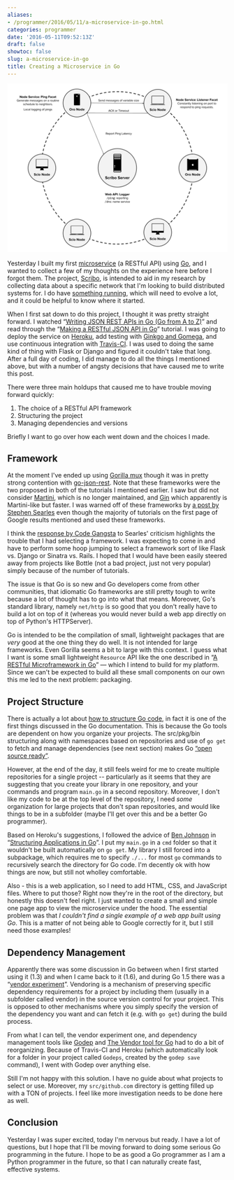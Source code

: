 ```yaml
---
aliases:
- /programmer/2016/05/11/a-microservice-in-go.html
categories: programmer
date: '2016-05-11T09:52:13Z'
draft: false
showtoc: false
slug: a-microservice-in-go
title: Creating a Microservice in Go
---
```


![The Mora Architecture Diagram](/images/2016-05-10-mora-architecture.png)

Yesterday I built my first [microservice](http://martinfowler.com/articles/microservices.html) (a RESTful API) using [Go](https://golang.org/), and I wanted to collect a few of my thoughts on the experience here before I forgot them. The project, [Scribo](https://github.com/bbengfort/scribo), is intended to aid in my research by collecting data about a specific network that I'm looking to build distributed systems for. I do have [something running](https://mora-scribo.herokuapp.com/), which will need to evolve a lot, and it could be helpful to know where it started.

When I first sat down to do this project, I thought it was pretty straight forward. I watched &ldquo;[Writing JSON REST APIs in Go (Go from A to Z)](https://youtu.be/2rHgpx2gClk)&rdquo; and read through the &ldquo;[Making a RESTful JSON API in Go](http://thenewstack.io/make-a-restful-json-api-go/)&rdquo; tutorial. I was going to deploy the service on [Heroku](https://devcenter.heroku.com/articles/getting-started-with-go), add testing with [Ginkgo and Gomega](https://onsi.github.io/ginkgo/), and use continuous integration with [Travis-CI](https://docs.travis-ci.com/user/languages/go). I was used to doing the same kind of thing with Flask or Django and figured it couldn't take that long. After a full day of coding, I did manage to do all the things I mentioned above, but with a number of angsty decisions that have caused me to write this post.

There were three main holdups that caused me to have trouble moving forward quickly:

1. The choice of a RESTful API framework
2. Structuring the project
3. Managing dependencies and versions

Briefly I want to go over how each went down and the choices I made.

## Framework

At the moment I've ended up using [Gorilla mux](https://github.com/gorilla/mux) though it was in pretty strong contention with [go-json-rest](https://github.com/ant0ine/go-json-rest). Note that these frameworks were the two proposed in both of the tutorials I mentioned earlier. I saw but did not consider [Martini](https://github.com/go-martini/martini), which is no longer maintained, and [Gin](https://github.com/gin-gonic/gin) which apparently is Martini-like but faster. I was warned off of these frameworks by [a post by Stephen Searles](https://stephensearles.com/three-reasons-you-should-not-use-martini/) even though the majority of tutorials on the first page of Google results mentioned and used these frameworks.

I think the [response by Code Gangsta](https://codegangsta.io/blog/2014/05/19/my-thoughts-on-martini/) to Searles' criticism highlights the trouble that I had selecting a framework. I was expecting to come in and have to perform some hoop jumping to select a framework sort of like Flask vs. Django or Sinatra vs. Rails. I hoped that I would have been easily steered away from projects like Bottle (not a bad project, just not very popular) simply because of the number of tutorials.

The issue is that Go is so new and Go developers come from other communities, that idiomatic Go frameworks are still pretty tough to write because a lot of thought has to go into what that means. Moreover, Go's standard library, namely `net/http` is so good that you don't really have to build a lot on top of it (whereas you would never build a web app directly on top of Python's HTTPServer).

Go is intended to be the compilation of small, lightweight packages that are _very_ good at the one thing they do well. It is not intended for large frameworks. Even Gorilla seems a bit to large with this context. I guess what I want is some small lightweight `Resource` API like the one described in &ldquo;[A RESTful Microframework in Go](http://dougblack.io/words/a-restful-micro-framework-in-go.html#resource-header)&rdquo; &mdash; which I intend to build for my platform. Since we can't be expected to build all these small components on our own this me led to the next problem: packaging.

## Project Structure

There is actually a lot about [how to structure Go code](https://golang.org/doc/code.html), in fact it is one of the first things discussed in the Go documentation. This is because the Go tools are dependent on how you organize your projects. The src/pkg/bin structuring along with namespaces based on repositories and use of `go get` to fetch and manage dependencies (see next section) makes Go [&ldquo;open source ready&rdquo;](https://blog.golang.org/open-source).

However, at the end of the day, it still feels weird for me to create multiple repositories for a single project -- particularly as it seems that they are suggesting that you create your library in one repository, and your commands and program `main.go` in a second repository. Moreover, I don't like my code to be at the top level of the repository, I need _some_ organization for large projects that don't span repositories, and would like things to be in a subfolder (maybe I'll get over this and be a better Go programmer).

Based on Heroku's suggestions, I followed the advice of [Ben Johnson](https://github.com/benbjohnson/) in &ldquo;[Structuring Applications in Go](https://medium.com/@benbjohnson/structuring-applications-in-go-3b04be4ff091#.guodg2olb)&rdquo;. I put my `main.go` in a `cmd` folder so that it wouldn't be built automatically on `go get`. My library I still forced into a subpackage, which requires me to specify `./...` for most `go` commands to recursively search the directory for Go code. I'm decently ok with how things are now, but still not wholley comfortable.

Also - this is a web application, so I need to add HTML, CSS, and JavaScript files. Where to put those? Right now they're in the root of the directory, but honestly this doesn't feel right. I just wanted to create a small and simple one page app to view the microservice under the hood. The essential problem was that _I couldn't find a single example of a web app built using Go_. This is a matter of not being able to Google correctly for it, but I still need those examples!

## Dependency Management

Apparently there was some discussion in Go between when I first started using it (1.3) and when I came back to it (1.6), and during Go 1.5 there was a &ldquo;[vendor experiment](https://medium.com/@freeformz/go-1-5-s-vendor-experiment-fd3e830f52c3#.yqyxq2r71)&rdquo;. Vendoring is a mechanism of preserving specific dependency requirements for a project by including them (usually in a subfolder called vendor) in the source version control for your project. This is opposed to other mechanisms where you simply specify the version of the dependency you want and can fetch it (e.g. with `go get`) during the build process.

From what I can tell, the vendor experiment one, and dependency management tools like [Godep](https://github.com/tools/godep) and [The Vendor tool for Go](https://github.com/kardianos/govendor) had to do a bit of reorganizing. Because of Travis-CI and Heroku (which automatically look for a folder in your project called `Godeps`, created by the `godep save` command), I went with Godep over anything else.

Still I'm not happy with this solution. I have no guide about what projects to select or use. Moreover, my `src/github.com` directory is getting filled up with a TON of projects. I feel like more investigation needs to be done here as well.

## Conclusion

Yesterday I was super excited, today I'm nervous but ready. I have a lot of questions, but I hope that I'll be moving forward to doing some serious Go programming in the future. I hope to be as good a Go programmer as I am a Python programmer in the future, so that I can naturally create fast, effective systems.
